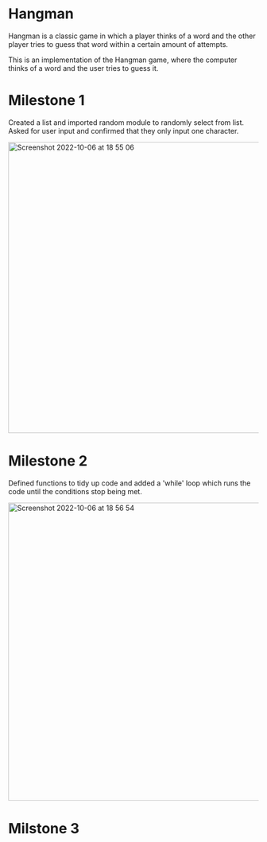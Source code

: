 # Hangman
Hangman is a classic game in which a player thinks of a word and the other player tries to guess that word within a certain amount of attempts.

This is an implementation of the Hangman game, where the computer thinks of a word and the user tries to guess it. 

# Milestone 1

Created a list and imported random module to randomly select from list. Asked for user input and confirmed that they only input one character.

<img width="585" alt="Screenshot 2022-10-06 at 18 55 06" src="https://user-images.githubusercontent.com/115017870/194384708-0be6e34a-0577-45fb-a33b-b6da64fadc8c.png">


# Milestone 2

Defined functions to tidy up code and added a 'while' loop which runs the code until the conditions stop being met.

<img width="599" alt="Screenshot 2022-10-06 at 18 56 54" src="https://user-images.githubusercontent.com/115017870/194385022-37d817fe-4f1f-474c-803b-24ab98b3d42b.png">



# Milstone 3




